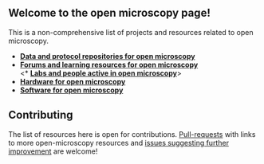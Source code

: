 ## Welcome to the open microscopy page!
This is a non-comprehensive list of projects and resources related to open microscopy. 

* [**Data and protocol repositories for open microscopy**](/src/OM_Repos.md)	
* [**Forums and learning resources for open microscopy**](/src/OM_Forums.md)	
<* [**Labs and people active in open microscopy**](/src/OM_labs.md)>
* [**Hardware for open microscopy**](/src/OM_Hardware.md) 
* [**Software for open microscopy**](/src/OM_Software.md)

## Contributing
The list of resources here is open for contributions. [Pull-requests](https://github.com/HohlbeinLab/OpenMicroscopy/pulls) with links to more open-microscopy resources and [issues suggesting further improvement](https://github.com/HohlbeinLab/OpenMicroscopy/issues) are welcome!
